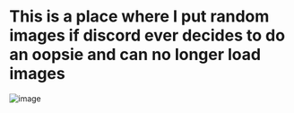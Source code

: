 # This is a place where I put random images if discord ever decides to do an oopsie and can no longer load images

![image](https://github.com/user-attachments/assets/6edbf71d-2e0a-40f8-a70e-25a14e86f53a)
